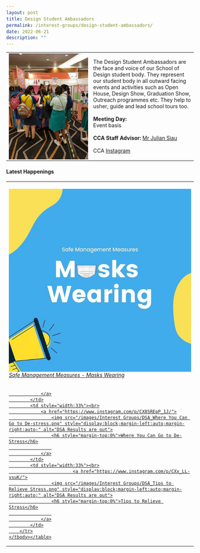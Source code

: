 ```yaml
---
layout: post
title: Design Student Ambassadors
permalink: /interest-groups/design-student-ambassadors/
date: 2022-06-21
description: ""
---
```

<div>
    <table>
        <tbody><tr>
            <td style="width:45%"><img src="/images/CCA_design_ambassadors.jpg" style="display:block;margin-left:auto;margin-right:auto;" alt="Design Student Ambassadors"></td>
            <td>
                <p>
                    The Design Student Ambassadors are the face and voice of our School of Design student body. They represent our student body in all outward facing events and activities such as Open House, Design Show, Graduation Show, Outreach programmes etc. They help to usher, guide and lead school tours too.<br>
                    <br>
                    <b>Meeting Day:</b><br>
                    Event basis<br>
                    <br>
                    <b>CCA Staff Advisor:</b> <a href="Julian_SIAU@TP.EDU.SG">Mr Julian Siau</a><br>
                    <br>
                    CCA <a href="https://www.instagram.com/designstudentambassadors">Instagram</a>
                </p>
            </td>
        </tr>
    </tbody></table>
</div>

#### Latest Happenings

<div>
    <table>
        <tbody><tr>
            <td style="width:33%"><br>
                <a href="https://www.instagram.com/p/CZoifdjv0Wq/">
                    <img src="/images/Interest Groups/DSA_Safe Management Measures - Masks Wearing.png" style="display:block;margin-left:auto;margin-right:auto;" alt="DSA Results are out">
                    <h6 style="margin-top:0%">Safe Management Measures - Masks Wearing</h6>
                    
                </a>
            </td>
            <td style="width:33%"><br>
                <a href="https://www.instagram.com/p/CX8SREpP_1J/">
                    <img src="/images/Interest Groups/DSA_Where You Can Go to De-stress.png" style="display:block;margin-left:auto;margin-right:auto;" alt="DSA Results are out">
                    <h6 style="margin-top:0%">Where You Can Go to De-Stress</h6>
                    
                </a>
            </td>
            <td style="width:33%"><br>
							<a href="https://www.instagram.com/p/CXx_LL-vsuK/">
                    <img src="/images/Interest Groups/DSA_Tips to Relieve Stress.png" style="display:block;margin-left:auto;margin-right:auto;" alt="DSA Results are out">
                    <h6 style="margin-top:0%">Tips to Relieve Stress</h6>
                    
                </a>
            </td>
        </tr>
    </tbody></table>
</div>